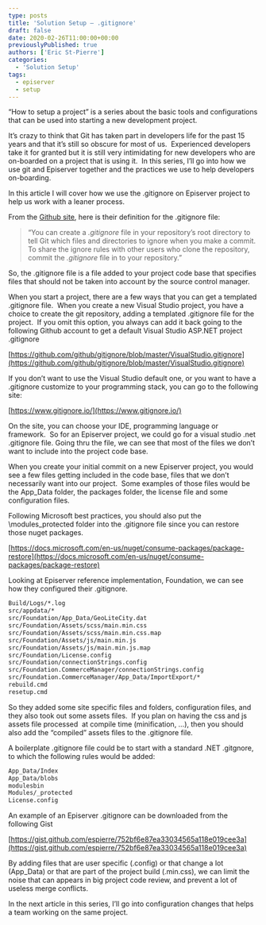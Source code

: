 ```yaml
---
type: posts
title: 'Solution Setup – .gitignore'
draft: false
date: 2020-02-26T11:00:00+00:00
previouslyPublished: true
authors: ['Eric St-Pierre']
categories:
  - 'Solution Setup'
tags:
  - episerver
  - setup
---
```


&#8220;How to setup a project&#8221; is a series about the basic tools and configurations that can be used into starting a new development project.

It&#8217;s crazy to think that Git has taken part in developers life for the past 15 years and that it&#8217;s still so obscure for most of us.&nbsp; Experienced developers take it for granted but it is still very intimidating for new developers who are on-boarded on a project that is using it.&nbsp; In this series, I&#8217;ll go into how we use git and Episerver together and the practices we use to help developers on-boarding.

In this article I will cover how we use the .gitignore on Episerver project to help us work with a leaner process.

From the [Github site][1], here is their definition for the .gitignore file:

> &#8220;You can create a <em>.gitignore</em> file in your repository&#8217;s root directory to tell Git which files and directories to ignore when you make a commit. To share the ignore rules with other users who clone the repository, commit the <em>.gitignore</em> file in to your repository.&#8221;

So, the .gitignore file is a file added to your project code base that specifies files that should not be taken into account by the source control manager.

When you start a project, there are a few ways that you can get a templated .gitignore file.&nbsp; When you create a new Visual Studio project, you have a choice to create the git repository, adding a templated .gitignore file for the project.&nbsp; If you omit this option, you always can add it back going to the following Github account to get a default Visual Studio ASP.NET project .gitignore

[https://github.com/github/gitignore/blob/master/VisualStudio.gitignore](https://github.com/github/gitignore/blob/master/VisualStudio.gitignore)

If you don&#8217;t want to use the Visual Studio default one, or you want to have a .gitignore customize to your programming stack, you can go to the following site:

[https://www.gitignore.io/](https://www.gitignore.io/)

On the site, you can choose your IDE, programming language or framework.&nbsp; So for an Episerver project, we could go for a visual studio .net .gitignore file. Going thru the file, we can see that most of the files we don&#8217;t want to include into the project code base.

When you create your initial commit on a new Episerver project, you would see a few files getting included in the code base, files that we don&#8217;t necessarily want into our project.&nbsp; Some examples of those files would be the App_Data folder, the packages folder, the license file and some configuration files.

Following Microsoft best practices, you should also put the \modules_protected folder into the .gitignore file since you can restore those nuget packages.

[https://docs.microsoft.com/en-us/nuget/consume-packages/package-restore](https://docs.microsoft.com/en-us/nuget/consume-packages/package-restore)

Looking at Episerver reference implementation, Foundation, we can see how they configured their .gitignore.

```bash
Build/Logs/*.log
src/appdata/*
src/Foundation/App_Data/GeoLiteCity.dat
src/Foundation/Assets/scss/main.min.css
src/Foundation/Assets/scss/main.min.css.map
src/Foundation/Assets/js/main.min.js
src/Foundation/Assets/js/main.min.js.map
src/Foundation/License.config
src/Foundation/connectionStrings.config
src/Foundation.CommerceManager/connectionStrings.config
src/Foundation.CommerceManager/App_Data/ImportExport/*
rebuild.cmd
resetup.cmd
```

So they added some site specific files and folders, configuration files, and they also took out some assets files.&nbsp; If you plan on having the css and js assets file processed&nbsp; at compile time (minification, &#8230;), then you should also add the &#8220;compiled&#8221; assets files to the .gitignore file.

A boilerplate .gitignore file could be to start with a standard .NET .gitgnore, to which the following rules would be added:

```bash
App_Data/Index
App_Data/blobs
modulesbin
Modules/_protected
License.config
```

An example of an Episerver .gitignore can be downloaded from the following Gist

[https://gist.github.com/espierre/752bf6e87ea33034565a118e019cee3a](https://gist.github.com/espierre/752bf6e87ea33034565a118e019cee3a)

By adding files that are user specific (.config) or that change a lot (App_Data) or that are part of the project build (.min.css), we can limit the noise that can appears in big project code review, and prevent a lot of useless merge conflicts.

In the next article in this series, I&#8217;ll go into configuration changes that helps a team working on the same project.

[1]: https://help.github.com/en/github/using-git/ignoring-files
